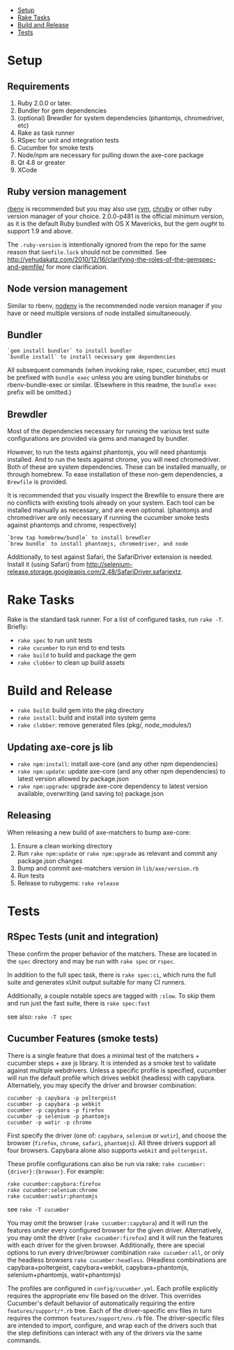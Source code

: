 
- [Setup](#setup)
- [Rake Tasks](#rake-tasks)
- [Build and Release](#build-and-release)
- [Tests](#tests)

# Setup

## Requirements

1. Ruby 2.0.0 or later.
2. Bundler for gem dependencies
3. (optional) Brewdler for system dependencies (phantomjs, chromedriver, etc)
4. Rake as task runner
5. RSpec for unit and integration tests
6. Cucumber for smoke tests
7. Node/npm are necessary for pulling down the axe-core package
8. Qt 4.8 or greater
9. XCode

## Ruby version management

[rbenv](https://github.com/rbenv/rbenv) is recommended but you may also use [rvm](https://rvm.io/), [chruby](https://github.com/postmodern/chruby) or other ruby version manager of your choice. 2.0.0-p481 is the official minimum version, as it is the default Ruby bundled with OS X Mavericks, but the gem *ought* to support 1.9 and above.

The `.ruby-version` is intentionally ignored from the repo for the same reason that `Gemfile.lock` should not be committed. See http://yehudakatz.com/2010/12/16/clarifying-the-roles-of-the-gemspec-and-gemfile/ for more clarification.

## Node version management

Similar to rbenv, [nodenv](https://github.com/nodenv/nodenv) is the recommended node version manager if you have or need multiple versions of node installed simultaneously.

## Bundler

    `gem install bundler` to install bundler
    `bundle install` to install necessary gem dependencies

All subsequent commands (when invoking rake, rspec, cucumber, etc) must be prefixed with `bundle exec` unless you are using bundler binstubs or rbenv-bundle-exec or similar. (Elsewhere in this readme, the `bundle exec` prefix will be omitted.)

## Brewdler

Most of the dependencies necessary for running the various test suite configurations are provided via gems and managed by bundler.

However, to run the tests against phantomjs, you will need phantomjs installed. And to run the tests against chrome, you will need chromedriver. Both of these are system dependencies. These can be installed manually, or through homebrew. To ease installation of these non-gem dependencies, a `Brewfile` is provided.

It is recommended that you visually inspect the Brewfile to ensure there are no conflicts with existing tools already on your system. Each tool can be installed manually as necessary, and are even optional. (phantomjs and chromedriver are only necessary if running the cucumber smoke tests against phantomjs and chrome, respectively)

    `brew tap homebrew/bundle` to install brewdler
    `brew bundle` to install phantomjs, chromedriver, and node

Additionally, to test against Safari, the SafariDriver extension is needed. Install it (using Safari) from http://selenium-release.storage.googleapis.com/2.48/SafariDriver.safariextz.

# Rake Tasks

Rake is the standard task runner. For a list of configured tasks, run `rake -T`. Briefly:

- `rake spec` to run unit tests
- `rake cucumber` to run end to end tests
- `rake build` to build and package the gem
- `rake clobber` to clean up build assets

# Build and Release

 - `rake build`: build gem into the pkg directory
 - `rake install`: build and install into system gems
 - `rake clobber`: remove generated files (pkg/, node_modules/)

## Updating axe-core js lib

 - `rake npm:install`: install axe-core (and any other npm dependencies)
 - `rake npm:update`: update axe-core (and any other npm dependencies) to latest version allowed by package.json
 - `rake npm:upgrade`: upgrade axe-core dependency to latest version available, overwriting (and saving to) package.json

## Releasing

When releasing a new build of axe-matchers to bump axe-core:

1. Ensure a clean working directory
2. Run `rake npm:update` or `rake npm:upgrade` as relevant and commit any package.json changes
3. Bump and commit axe-matchers version in `lib/axe/version.rb`
4. Run tests
5. Release to rubygems: `rake release`

# Tests

## RSpec Tests (unit and integration)

These confirm the proper behavior of the matchers. These are located in the `spec` directory and may be run with `rake spec` or `rspec`.

In addition to the full spec task,  there is `rake spec:ci`, which runs the full suite and generates xUnit output suitable for many CI runners.

Additionally, a couple notable specs are tagged with `:slow`. To skip them and run just the fast suite, there is `rake spec:fast`

see also: `rake -T spec`


## Cucumber Features (smoke tests)

There is a single feature that does a minimal test of the matchers + cucumber steps + axe js library. It is intended as a smoke test to validate against multiple webdrivers. Unless a specific profile is specified, cucumber will run the default profile which drives webkit (headless) with capybara. Alternatiely, you may specify the driver and browser combination:

```
cucumber -p capybara -p poltergeist
cucumber -p capybara -p webkit
cucumber -p capybara -p firefox
cucumber -p selenium -p phantomjs
cucumber -p watir -p chrome
```

First specify the driver (one of: `capybara`, `selenium` or `watir`), and choose the browser (`firefox`, `chrome`, `safari`, `phantomjs`). All three drivers support all four browsers. Capybara alone also supports `webkit` and `poltergeist`.

These profile configurations can also be run via rake: `rake cucumber:{driver}:{browser}`. For example:

```
rake cucumber:capybara:firefox
rake cucumber:selenium:chrome
rake cucumber:watir:phantomjs
```

see `rake -T cucumber`

You may omit the browser (`rake cucumber:capybara`) and it will run the features under every configured browser for the given driver. Alternatively, you may omit the driver (`rake cucumber:firefox`) and it will run the features with each driver for the given browser. Additionally, there are special options to run every driver/browser combination `rake cucumber:all`, or only the headless browsers `rake cucumber:headless`. (Headless combinations are capybara+poltergeist, capybara+webkit, capybara+phantomjs, selenium+phantomjs, watir+phantomjs)

The profiles are configured in `config/cucumber.yml`. Each profile explicitly requires the appropriate env file based on the driver. This overrides Cucumber's default behavior of automatically requiring the entire `features/support/*.rb` tree. Each of the driver-specific env files in turn requires the common `features/support/env.rb` file. The driver-specific files are intended to import, configure, and wrap each of the drivers such that the step definitions can interact with any of the drivers via the same commands.
